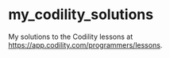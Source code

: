 # my_codility_solutions
My solutions to the Codility lessons at https://app.codility.com/programmers/lessons.
